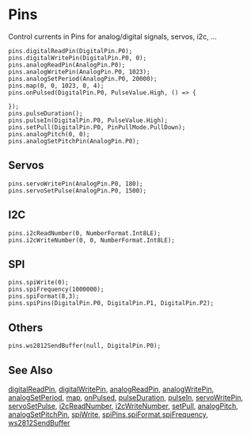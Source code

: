 # Pins

Control currents in Pins for analog/digital signals, servos, i2c, ...

```cards
pins.digitalReadPin(DigitalPin.P0);
pins.digitalWritePin(DigitalPin.P0, 0);
pins.analogReadPin(AnalogPin.P0);
pins.analogWritePin(AnalogPin.P0, 1023);
pins.analogSetPeriod(AnalogPin.P0, 20000);
pins.map(0, 0, 1023, 0, 4);
pins.onPulsed(DigitalPin.P0, PulseValue.High, () => {
    
});
pins.pulseDuration();
pins.pulseIn(DigitalPin.P0, PulseValue.High);
pins.setPull(DigitalPin.P0, PinPullMode.PullDown);
pins.analogPitch(0, 0);
pins.analogSetPitchPin(AnalogPin.P0);
```

## Servos

```cards
pins.servoWritePin(AnalogPin.P0, 180);
pins.servoSetPulse(AnalogPin.P0, 1500);
```

## I2C

```cards
pins.i2cReadNumber(0, NumberFormat.Int8LE);
pins.i2cWriteNumber(0, 0, NumberFormat.Int8LE);
```

## SPI

```cards
pins.spiWrite(0);
pins.spiFrequency(1000000);
pins.spiFormat(8,3);
pins.spiPins(DigitalPin.P0, DigitalPin.P1, DigitalPin.P2);
```

## Others

```cards
pins.ws2812SendBuffer(null, DigitalPin.P0);
```

## See Also

[digitalReadPin](/reference/pins/digital-read-pin), [digitalWritePin](/reference/pins/digital-write-pin), [analogReadPin](/reference/pins/analog-read-pin), [analogWritePin](/reference/pins/analog-write-pin), [analogSetPeriod](/reference/pins/analog-set-period), [map](/reference/pins/map), [onPulsed](/reference/pins/on-pulsed), [pulseDuration](/reference/pins/pulse-duration), [pulseIn](/reference/pins/pulse-in), [servoWritePin](/reference/pins/servo-write-pin), [servoSetPulse](/reference/pins/servo-set-pulse), [i2cReadNumber](/reference/pins/i2c-read-number), [i2cWriteNumber](/reference/pins/i2c-write-number), [setPull](/reference/pins/set-pull), [analogPitch](/reference/pins/analog-pitch), [analogSetPitchPin](/reference/pins/analog-set-pitch-pin), [spiWrite](/reference/pins/spi-write),
[spiPins](/reference/pins/spi-pins),[spiFormat](/reference/pins/spi-format),[spiFrequency](/reference/pins/spi-frequency),
[ws2812SendBuffer](/reference/pins/ws2812-send-buffer)
